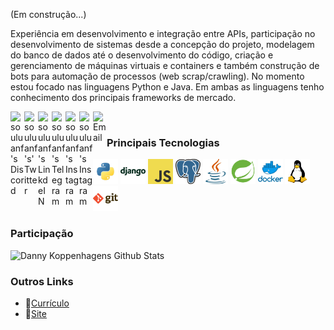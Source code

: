 (Em construção...)

Experiência em desenvolvimento e integração entre APIs, participação no desenvolvimento de sistemas desde a concepção do projeto, modelagem do banco de dados até o desenvolvimento do código, criação e gerenciamento de máquinas virtuais e containers e também construção de bots para automação de processos (web scrap/crawling). No momento estou focado nas linguagens Python e Java. Em ambas as linguagens tenho conhecimento dos principais frameworks de mercado.
<br>

<a href="https://discord.com/users/316011012337827840">
  <img align="left" alt="souluanf's Discord" width="22px" src="https://cdn.jsdelivr.net/npm/simple-icons@v3/icons/discord.svg" />
</a>
<a href="https://twitter.com/souluanf">
  <img align="left" alt="souluanf's'Twitter" width="22px" src="https://cdn.jsdelivr.net/npm/simple-icons@v3/icons/twitter.svg" />
</a>
<a href="https://www.linkedin.com/in/souluanf/">
  <img align="left" alt="souluanf's LinkdeIN" width="22px" src="https://cdn.jsdelivr.net/npm/simple-icons@v3/icons/linkedin.svg" />
</a>
<a href="https://t.me/souluanf">
  <img align="left" alt="souluanf's Telegram" width="22px" src="https://cdn.jsdelivr.net/npm/simple-icons@v3/icons/telegram.svg" />
</a>
<a href="https://www.instagram.com/souluanf/">
  <img align="left" alt="souluanf's Instagram" width="22px" src="https://cdn.jsdelivr.net/npm/simple-icons@v3/icons/instagram.svg" />
</a>
<a href="https://api.whatsapp.com/send?phone=5511954875270">
  <img align="left" alt="souluanf's Instagram" width="22px" src="https://cdn.jsdelivr.net/npm/simple-icons@v3/icons/whatsapp.svg"/>
</a>
<a href="mailto:hello@luanfernandes.dev">
  <img align="left" alt="Email" width="22px" src="https://cdn.jsdelivr.net/npm/simple-icons@v3/icons/gmail.svg"/>
</a>


<br />


### Principais Tecnologias

<code><img height="40" src="https://raw.githubusercontent.com/github/explore/80688e429a7d4ef2fca1e82350fe8e3517d3494d/topics/python/python.png"></code>
<code><img height="40" src="https://raw.githubusercontent.com/github/explore/80688e429a7d4ef2fca1e82350fe8e3517d3494d/topics/django/django.png"></code>
<code><img height="40" src="https://raw.githubusercontent.com/github/explore/80688e429a7d4ef2fca1e82350fe8e3517d3494d/topics/javascript/javascript.png"></code>
<code><img height="40" src="https://raw.githubusercontent.com/github/explore/80688e429a7d4ef2fca1e82350fe8e3517d3494d/topics/postgresql/postgresql.png"></code>
<code><img height="40" src="https://raw.githubusercontent.com/github/explore/80688e429a7d4ef2fca1e82350fe8e3517d3494d/topics/java/java.png"></code>
<code><img height="40" src="https://raw.githubusercontent.com/github/explore/80688e429a7d4ef2fca1e82350fe8e3517d3494d/topics/spring-boot/spring-boot.png"></code>
<code><img height="40" src="https://raw.githubusercontent.com/github/explore/80688e429a7d4ef2fca1e82350fe8e3517d3494d/topics/docker/docker.png"></code>
<code><img height="40" src="https://raw.githubusercontent.com/github/explore/80688e429a7d4ef2fca1e82350fe8e3517d3494d/topics/linux/linux.png"></code>
<code><img height="40" src="https://raw.githubusercontent.com/github/explore/80688e429a7d4ef2fca1e82350fe8e3517d3494d/topics/git/git.png"></code>


### Participação

<img src="https://github-readme-stats.vercel.app/api?username=souluanf&show_icons=true" alt="Danny Koppenhagens Github Stats"></img>


### Outros Links
- 📝[Currículo](https://luanfernandes.dev/resume)
- 🚧[Site](https://luanfernandes.dev)